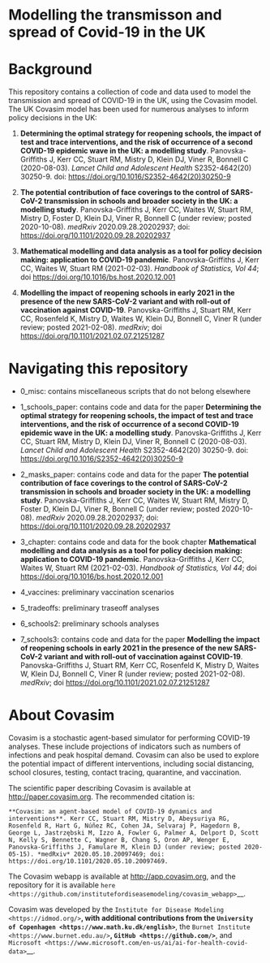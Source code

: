 Modelling the transmisson and spread of Covid-19 in the UK
=======

Background
=============
This repository contains a collection of code and data used to model the transmission and spread of COVID-19 in the UK, using the Covasim model.
The UK Covasim model has been used for numerous analyses to inform policy decisions in the UK:

1. **Determining the optimal strategy for reopening schools, the impact of test and trace interventions, and the risk of occurrence of a second COVID-19 epidemic wave in the UK: a modelling study**. Panovska-Griffiths J, Kerr CC, Stuart RM, Mistry D, Klein DJ, Viner R, Bonnell C (2020-08-03). *Lancet Child and Adolescent Health* S2352-4642(20) 30250-9. doi: https://doi.org/10.1016/S2352-4642(20)30250-9

2. **The potential contribution of face coverings to the control of SARS-CoV-2 transmission in schools and broader society in the UK: a modelling study**. Panovska-Griffiths J, Kerr CC, Waites W, Stuart RM, Mistry D, Foster D, Klein DJ, Viner R, Bonnell C (under review; posted 2020-10-08). *medRxiv* 2020.09.28.20202937; doi: https://doi.org/10.1101/2020.09.28.20202937

3. **Mathematical modelling and data analysis as a tool for policy decision making: application to COVID-19 pandemic**. Panovska-Griffiths J, Kerr CC, Waites W, Stuart RM (2021-02-03). *Handbook of Statistics, Vol 44*; doi https://doi.org/10.1016/bs.host.2020.12.001

4. **Modelling the impact of reopening schools in early 2021 in the presence of the new SARS-CoV-2 variant and with roll-out of vaccination against COVID-19**. Panovska-Griffiths J, Stuart RM, Kerr CC, Rosenfeld K, Mistry D, Waites W, Klein DJ, Bonnell C, Viner R (under review; posted 2021-02-08). *medRxiv*; doi https://doi.org/10.1101/2021.02.07.21251287 


Navigating this repository
=============
* 0_misc: contains miscellaneous scripts that do not belong elsewhere

* 1_schools_paper: contains code and data for the paper **Determining the optimal strategy for reopening schools, the impact of test and trace interventions, and the risk of occurrence of a second COVID-19 epidemic wave in the UK: a modelling study**. Panovska-Griffiths J, Kerr CC, Stuart RM, Mistry D, Klein DJ, Viner R, Bonnell C (2020-08-03). *Lancet Child and Adolescent Health* S2352-4642(20) 30250-9. doi: https://doi.org/10.1016/S2352-4642(20)30250-9

* 2_masks_paper: contains code and data for the paper **The potential contribution of face coverings to the control of SARS-CoV-2 transmission in schools and broader society in the UK: a modelling study**. Panovska-Griffiths J, Kerr CC, Waites W, Stuart RM, Mistry D, Foster D, Klein DJ, Viner R, Bonnell C (under review; posted 2020-10-08). *medRxiv* 2020.09.28.20202937; doi: https://doi.org/10.1101/2020.09.28.20202937

* 3_chapter: contains code and data for the book chapter **Mathematical modelling and data analysis as a tool for policy decision making: application to COVID-19 pandemic**. Panovska-Griffiths J, Kerr CC, Waites W, Stuart RM (2021-02-03). *Handbook of Statistics, Vol 44*; doi https://doi.org/10.1016/bs.host.2020.12.001

* 4_vaccines: preliminary vaccination scenarios

* 5_tradeoffs: preliminary traseoff analyses

* 6_schools2: preliminary schools analyses

* 7_schools3: contains code and data for the paper **Modelling the impact of reopening schools in early 2021 in the presence of the new SARS-CoV-2 variant and with roll-out of vaccination against COVID-19**. Panovska-Griffiths J, Stuart RM, Kerr CC, Rosenfeld K, Mistry D, Waites W, Klein DJ, Bonnell C, Viner R (under review; posted 2021-02-08). *medRxiv*; doi https://doi.org/10.1101/2021.02.07.21251287 


About Covasim
=============

Covasim is a stochastic agent-based simulator for performing COVID-19 analyses. These include projections of indicators such as numbers of infections and peak hospital demand. Covasim can also be used to explore the potential impact of different interventions, including social distancing, school closures, testing, contact tracing, quarantine, and vaccination.

The scientific paper describing Covasim is available at http://paper.covasim.org. The recommended citation is:

    **Covasim: an agent-based model of COVID-19 dynamics and interventions**. Kerr CC, Stuart RM, Mistry D, Abeysuriya RG, Rosenfeld R, Hart G, Núñez RC, Cohen JA, Selvaraj P, Hagedorn B, George L, Jastrzębski M, Izzo A, Fowler G, Palmer A, Delport D, Scott N, Kelly S, Bennette C, Wagner B, Chang S, Oron AP, Wenger E, Panovska-Griffiths J, Famulare M, Klein DJ (under review; posted 2020-05-15). *medRxiv* 2020.05.10.20097469; doi: https://doi.org/10.1101/2020.05.10.20097469.

The Covasim webapp is available at http://app.covasim.org, and the repository for it is available `here <https://github.com/institutefordiseasemodeling/covasim_webapp>`__.

Covasim was developed by the `Institute for Disease Modeling <https://idmod.org/>`__, with additional contributions from the `University of Copenhagen <https://www.math.ku.dk/english>`__, the `Burnet Institute <https://www.burnet.edu.au/>`__, `GitHub <https://github.com/>`__, and `Microsoft <https://www.microsoft.com/en-us/ai/ai-for-health-covid-data>`__.

